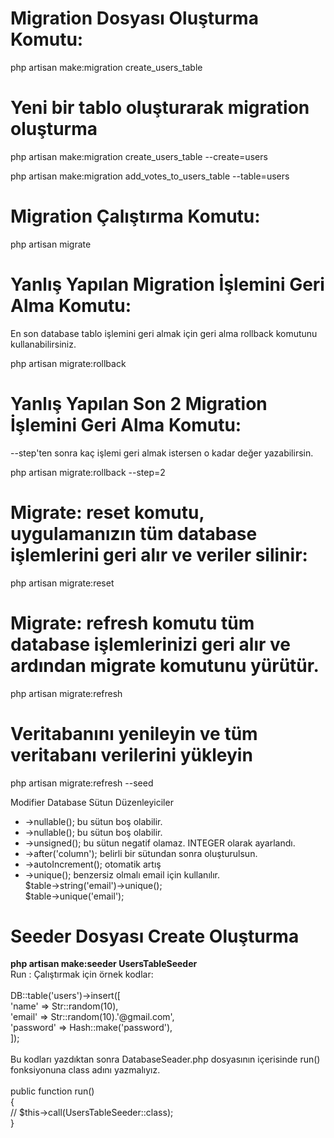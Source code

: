 <h1> Migration Dosyası Oluşturma Komutu:  </h1>

php artisan make:migration create_users_table

<h1>Yeni bir tablo oluşturarak migration oluşturma</h1>
php artisan make:migration create_users_table --create=users

php artisan make:migration add_votes_to_users_table --table=users

<h1> Migration Çalıştırma Komutu:  </h1>
php artisan migrate

<h1> Yanlış Yapılan Migration İşlemini Geri Alma Komutu:  </h1>
<p> En son database tablo işlemini geri almak için geri alma rollback komutunu kullanabilirsiniz. </p>
php artisan migrate:rollback

<h1> Yanlış Yapılan Son 2 Migration İşlemini Geri Alma Komutu:  </h1>
<p> --step'ten sonra kaç işlemi geri almak istersen o kadar değer yazabilirsin. </p>
php artisan migrate:rollback --step=2 

<h1>Migrate: reset komutu, uygulamanızın tüm database işlemlerini geri alır ve veriler silinir:</h1>
php artisan migrate:reset

<h1>Migrate: refresh komutu tüm database işlemlerinizi geri alır ve ardından migrate komutunu yürütür.</h1>
php artisan migrate:refresh

<h1>Veritabanını yenileyin ve tüm veritabanı verilerini yükleyin</h1>
php artisan migrate:refresh --seed

<h>Modifier Database Sütun Düzenleyiciler </h1>

<ul>
  <li>->nullable();  bu sütun boş olabilir.</li>
  <li>->nullable();  bu sütun boş olabilir.</li>
  <li>->unsigned(); bu sütun negatif olamaz. INTEGER olarak ayarlandı.</li>
  <li>->after('column'); belirli bir sütundan sonra oluşturulsun.</li>
  <li>->autoIncrement(); otomatik artış</li>
  <li>->unique(); benzersiz olmalı email için kullanılır.</li>
  <dt>$table->string('email')->unique();</dt>
  <dt>$table->unique('email');</dt>
</ul>
<h1>Seeder Dosyası Create Oluşturma</h1>
<b>php artisan make:seeder UsersTableSeeder</b>

<dt>Run : Çalıştırmak için örnek kodlar:</dt>
<br>
 <dt>DB::table('users')->insert([</dt>
            <dt>'name' => Str::random(10),</dt>
            <dt>'email' => Str::random(10).'@gmail.com',</dt>
            <dt>'password' => Hash::make('password'),</dt>
        <dt>]);</dt>
        <br>
<dt>Bu kodları yazdıktan sonra DatabaseSeader.php dosyasının içerisinde run() fonksiyonuna class adını yazmalıyız.</dt> 
        <br>

 <dt>public function run()</dt>
    <dt>{</dt>
       <dt> // $this->call(UsersTableSeeder::class);</dt>
   <dt> }</dt>